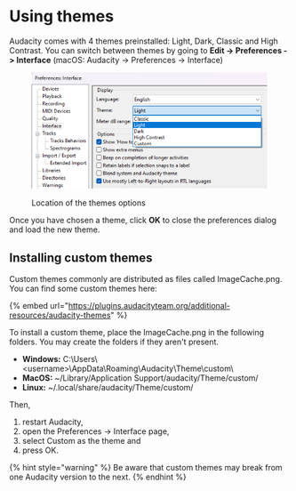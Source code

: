 # Using themes

Audacity comes with 4 themes preinstalled: Light, Dark, Classic and High Contrast. You can switch between themes by going to **Edit -> Preferences -> Interface** (macOS: Audacity -> Preferences -> Interface)

<figure><img src="../../.gitbook/assets/themes pref.png" alt=""><figcaption><p>Location of the themes options</p></figcaption></figure>

Once you have chosen a theme, click **OK** to close the preferences dialog and load the new theme.

## Installing custom themes

Custom themes commonly are distributed as files called ImageCache.png. You can find some custom themes here:

{% embed url="https://plugins.audacityteam.org/additional-resources/audacity-themes" %}

To install a custom theme, place the ImageCache.png in the following folders. You may create the folders if they aren't present.&#x20;

* **Windows:** C:\Users\\\<username>\AppData\Roaming\Audacity\Theme\custom\\
* **MacOS:** \~/Library/Application Support/audacity/Theme/custom/
* **Linux:** \~/.local/share/audacity/Theme/custom/

Then,&#x20;

1. restart Audacity,&#x20;
2. open the Preferences -> Interface page,&#x20;
3. select Custom as the theme and
4. press OK.

{% hint style="warning" %}
Be aware that custom themes may break from one Audacity version to the next.
{% endhint %}
